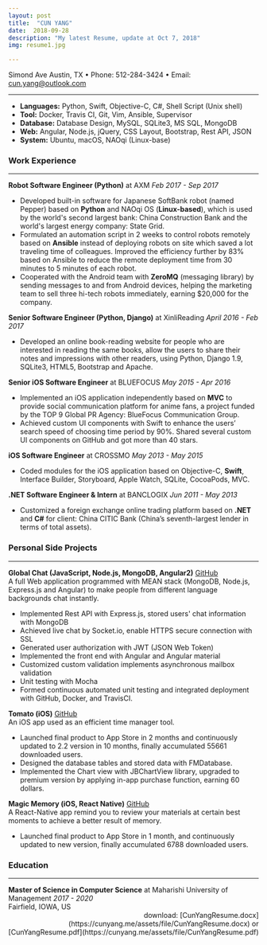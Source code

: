```yaml
---
layout: post
title:  "CUN YANG"
date:  2018-09-28  
description: "My latest Resume, update at Oct 7, 2018"
img: resume1.jpg

---
```

<div id="container">
<p id="contact-info">Simond Ave Austin, TX • Phone: 512-284-3424 • Email: <a href="mailto:cun.yang@outlook.com">cun.yang@outlook.com</a></p>
<hr />


<ul id="skill-list">
  <li><b>Languages:</b> Python, Swift, Objective-C, C#, Shell Script (Unix shell)</li>
  <li><b>Tool:</b> Docker, Travis CI, Git, Vim, Ansible, Supervisor</li>
  <li><b>Database:</b> Database Design, MySQL, SQLite3, MS SQL, MongoDB</li>
  <li><b>Web:</b> Angular, Node.js, jQuery, CSS Layout, Bootstrap, Rest API, JSON</li>
  <li><b>System:</b> Ubuntu, macOS, NAOqi (Linux-base)</li>
</ul>

<div class="work-ex-container">
  <h3>Work Experience</h3>
<hr />

<div>
   <b>Robot Software Engineer (Python)</b> at AXM <span><i>Feb 2017 - Sep 2017</i></span>

   <ul>
    <li>
  Developed built-in software for Japanese SoftBank robot (named Pepper) based on <b>Python</b> and NAOqi OS (<b>Linux-based</b>), which is used by the world's second largest bank:  China Construction Bank and the world's largest energy company:  State Grid.
</li>
<li>
  Formulated an automation script in 2 weeks to control robots remotely based on <b>Ansible</b> instead of deploying robots on site which saved a lot traveling time of colleagues. Improved the efficiency further by 83% based on Ansible to reduce the remote deployment time from 30 minutes to 5 minutes of each robot.
  </li>
  <li>
  Cooperated with the Android team with <b>ZeroMQ</b> (messaging library) by sending messages to and from Android devices, helping the marketing team to sell three hi-tech robots immediately, earning $20,000 for the company.
  </li>
  </ul>

</div>


<div>

<b>Senior Software Engineer (Python, Django)</b>  at XinliReading <span><i>April 2016 - Feb 2017</i></span>

<ul>
<li>
Developed an online book-reading website for people who are interested in reading the same books, allow the users to share their notes and impressions with other readers, using Python, Django 1.9, SQLite3, HTML5, Bootstrap and Apache.
</li>
</ul>
</div>

<div>

  <b>Senior iOS Software Engineer</b> at BLUEFOCUS <span><i>May 2015 - Apr 2016</i></span>
  <ul>
  <li>
  Implemented an iOS application independently based on <b>MVC</b> to provide social communication platform for anime fans, a project funded by the TOP 9 Global PR Agency: BlueFocus Communication Group.
  </li>
  <li>
  Achieved custom UI components with Swift to enhance the users’ search speed of choosing time period by 90%. Shared several custom UI components on GitHub and got more than 40 stars.
  </li>
  </ul>
</div>

  <div>
  <b>iOS Software Engineer</b> at CROSSMO <span><i>May 2013 - May 2015</i></span>
  <ul>
  <li>
  Coded modules for the iOS application based on Objective-C, <b>Swift</b>, Interface Builder, Storyboard, Apple Watch, SQLite, CocoaPods, MVC.
  </li>
  </ul>
</div>

  <div>
  <b>.NET Software Engineer & Intern</b> at BANCLOGIX <span><i>Jun 2011 - May 2013</i></span>
  <ul>
  <li>
  Customized a foreign exchange online trading platform based on <b>.NET</b> and <b>C#</b> for client:  China CITIC Bank (China’s seventh-largest lender in terms of total assets).
  </li>
  </ul>
</div>

</div>

<div class="work-ex-container">
<h3>Personal Side Projects</h3>
<hr/>
</div>

<div>
<b>Global Chat (JavaScript, Node.js, MongoDB, Angular2)</b> <a target="_blank" href="https://github.com/globalchat-online">GitHub</a><br/>
A full Web application programmed with MEAN stack (MongoDB, Node.js, Express.js and Angular) to make people from different language backgrounds chat instantly.
<ul>
<li>Implemented Rest API with Express.js, stored users' chat information with MongoDB</li>
<li>Achieved live chat by Socket.io, enable HTTPS secure connection with SSL</li>
<li>Generated user authorization with JWT (JSON Web Token)</li>
<li>Implemented the front end with Angular and Angular material</li>
<li>Customized custom validation implements asynchronous mailbox validation</li>
<li>Unit testing with Mocha</li>
<li>Formed continuous automated unit testing and integrated deployment with GitHub, Docker, and TravisCI.</li>
</ul>
</div>

<div>
<b>Tomato (iOS)</b> <a target="_blank" href="https://github.com/tomatoapp">GitHub</a><br/>
An iOS app used as an efficient time manager tool.
<ul>
<li>Launched final product to App Store in 2 months and continuously updated to 2.2 version in 10 months, finally accumulated 55661 downloaded users.</li>
<li>Designed the database tables and stored data with FMDatabase.</li>
<li>Implemented the Chart view with JBChartView library, upgraded to premium version by applying in-app purchase function, earning 60 dollars.</li>
</ul>
</div>

<div>
<b>Magic Memory (iOS, React Native)</b> <a target="_blank" href="https://github.com/MemoryMagic">GitHub</a><br/>
A React-Native app remind you to review your materials at certain best moments to achieve a better result of memory.
<ul>
<li>Launched final product to App Store in 1 month, and continuously updated to new version, finally accumulated 6788 downloaded users.</li>
</ul>
</div>

<div class="edu-container">
  <h3>Education</h3>
  <hr />
  <b>Master of Science in Computer Science</b> at Maharishi University of Management <span><i>2017 - 2020</i></span>
  <br/>
  Fairfield, IOWA, US
</div>

<div style="text-align: right" markdown="1">
download: [CunYangResume.docx](https://cunyang.me/assets/file/CunYangResume.docx) or [CunYangResume.pdf](https://cunyang.me/assets/file/CunYangResume.pdf)
</div>
</div>
